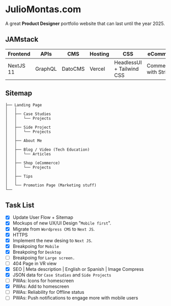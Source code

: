 # JulioMontas.com
A great **Product Designer** portfolio website that can last until the year 2025.  


## JAMstack
Frontend | APIs | CMS | Hosting | CSS | eCommerce
---|---|---|---|---|---|
NextJS 11 | GraphQL | DatoCMS | Vercel | HeadlessUI + Tailwind CSS | Commerce.js with Stripe


## Sitemap
```
├── Landing Page
│   │
│   ├── Case Studies
│   │   └── Projects
│   │
│   ├── Side Project
│   │   └── Projects
│   │
│   ├── About Me
│   │
│   ├── Blog / Video (Tech Education)
│   │   └── Articles
│   │
│   ├── Shop (eCommerce)
│   │   └── Projects
│   │
│   ├── Tips
│   │
│   └── Promotion Page (Marketing stuff)
└──        
```

## Task List
- [x] Update User Flow + Sitemap
- [x] Mockups of new UX/UI Design "`Mobile first`".
- [x] Migrate from `Wordpress CMS` to `Next JS`.
- [x] HTTPS
- [x] Implement the new desing to `Next JS`.
- [x] Breakpoing for `Mobile`
- [x] Breakpoing for `Desktop`
- [ ] Breakpoing for `Large screen.`
- [ ] 404 Page in VR view
- [x] SEO
      | Meta description
      | English or Spanish
      | Image Compress
- [x] JSON data for `Case Studies` and `Side Projects`
- [ ] PWAs: Icons for homescreen
- [x] PWAs: Add to homescreen
- [ ] PWAs: Reliability for Offline status
- [ ] PWAs: Push notifications to engage more with mobile users
